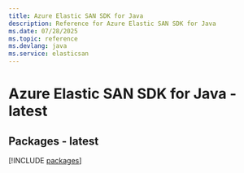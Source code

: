 ```yaml
---
title: Azure Elastic SAN SDK for Java
description: Reference for Azure Elastic SAN SDK for Java
ms.date: 07/28/2025
ms.topic: reference
ms.devlang: java
ms.service: elasticsan
---
```

# Azure Elastic SAN SDK for Java - latest
## Packages - latest
[!INCLUDE [packages](elastic-san-index.md)]
